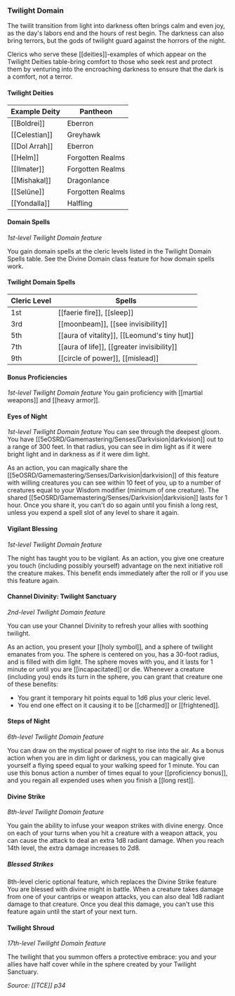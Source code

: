 ### Twilight Domain

The twilit transition from light into darkness often brings calm and even joy, as the day's labors end and the hours of rest begin. The darkness can also bring terrors, but the gods of twilight guard against the horrors of the night.

Clerics who serve these [[deities]]-examples of which appear on the Twilight Deities table-bring comfort to those who seek rest and protect them by venturing into the encroaching darkness to ensure that the dark is a comfort, not a terror.

#### Twilight Deities
| **Example Deity** | **Pantheon**     |
| ----------------- | ---------------- |
| [[Boldrei]]           | Eberron          |
| [[Celestian]]         | Greyhawk         |
| [[Dol Arrah]]         | Eberron          |
| [[Helm]]              | Forgotten Realms |
| [[Ilmater]]           | Forgotten Realms |
| [[Mishakal]]          | Dragonlance      |
| [[Selûne]]            | Forgotten Realms |
| [[Yondalla]]          | Halfling         |

#### Domain Spells
*1st-level Twilight Domain feature*

You gain domain spells at the cleric levels listed in the Twilight Domain Spells table. See the Divine Domain class feature for how domain spells work.

#### Twilight Domain Spells
| Cleric Level | Spells                               | 
| ------------ | ------------------------------------ |
| 1st          | [[faerie fire]], [[sleep]]                   |
| 3rd          | [[moonbeam]], [[see invisibility]]           |
| 5th          | [[aura of vitality]], [[Leomund's tiny hut]] |
| 7th          | [[aura of life]], [[greater invisibility]]   |
| 9th          | [[circle of power]], [[mislead]]             |

#### Bonus Proficiencies

*1st-level Twilight Domain feature*
You gain proficiency with [[martial weapons]] and [[heavy armor]].

#### Eyes of Night
*1st-level Twilight Domain feature*
You can see through the deepest gloom. You have [[5eOSRD/Gamemastering/Senses/Darkvision|darkvision]] out to a range of 300 feet. In that radius, you can see in dim light as if it were bright light and in darkness as if it were dim light.

As an action, you can magically share the [[5eOSRD/Gamemastering/Senses/Darkvision|darkvision]] of this feature with willing creatures you can see within 10 feet of you, up to a number of creatures equal to your Wisdom modifier (minimum of one creature). The shared [[5eOSRD/Gamemastering/Senses/Darkvision|darkvision]] lasts for 1 hour. Once you share it, you can't do so again until you finish a long rest, unless you expend a spell slot of any level to share it again.

#### Vigilant Blessing
*1st-level Twilight Domain feature*

The night has taught you to be vigilant. As an action, you give one creature you touch (including possibly yourself) advantage on the next initiative roll the creature makes. This benefit ends immediately after the roll or if you use this feature again.

#### Channel Divinity: Twilight Sanctuary
*2nd-level Twilight Domain feature*

You can use your Channel Divinity to refresh your allies with soothing twilight.

As an action, you present your [[holy symbol]], and a sphere of twilight emanates from you. The sphere is centered on you, has a 30-foot radius, and is filled with dim light. The sphere moves with you, and it lasts for 1 minute or until you are [[incapacitated]] or die. Whenever a creature (including you) ends its turn in the sphere, you can grant that creature one of these benefits:
- You grant it temporary hit points equal to 1d6 plus your cleric level.
- You end one effect on it causing it to be [[charmed]] or [[frightened]].

#### Steps of Night
*6th-level Twilight Domain feature*

You can draw on the mystical power of night to rise into the air. As a bonus action when you are in dim light or darkness, you can magically give yourself a flying speed equal to your walking speed for 1 minute. You can use this bonus action a number of times equal to your [[proficiency bonus]], and you regain all expended uses when you finish a [[long rest]].

#### Divine Strike
*8th-level Twilight Domain feature*

You gain the ability to infuse your weapon strikes with divine energy. Once on each of your turns when you hit a creature with a weapon attack, you can cause the attack to deal an extra 1d8 radiant damage. When you reach 14th level, the extra damage increases to 2d8.

##### Blessed Strikes
8th-level cleric optional feature, which replaces the Divine Strike feature
You are blessed with divine might in battle. When a creature takes damage from one of your cantrips or weapon attacks, you can also deal 1d8 radiant damage to that creature. Once you deal this damage, you can't use this feature again until the start of your next turn.

#### Twilight Shroud
*17th-level Twilight Domain feature*

The twilight that you summon offers a protective embrace: you and your allies have half cover while in the sphere created by your Twilight Sanctuary.

*Source: [[TCE]] p34*